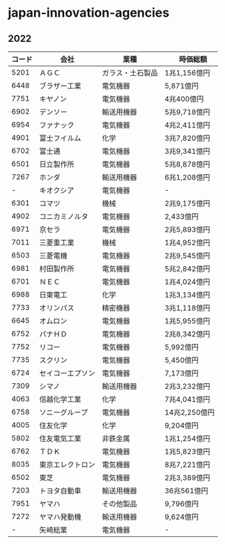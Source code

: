 # japan-innovation-agencies

## 2022

| コード|  会社   | 業種  |　時価総額 |
| ---- |  ----  | ----  | ----|
| 5201 | ＡＧＣ  | ガラス・土石製品 | 1兆1,156億円 |
| 6448 | ブラザー工業  | 電気機器 | 5,871億円 |
| 7751 | キヤノン  | 電気機器 | 4兆400億円 |
| 6902 | デンソー  | 輸送用機器 | 5兆9,718億円 |
| 6954 | ファナック  | 電気機器 | 4兆2,411億円 |
| 4901 | 富士フイルム  | 化学 | 3兆7,820億円 |
| 6702 |  富士通  |  電気機器 | 3兆9,341億円 |
| 6501 |  日立製作所  |  電気機器 | 5兆8,878億円 |
| 7267 |  ホンダ  |  輸送用機器 | 6兆1,208億円 |
| - |  キオクシア  |  電気機器 | - |
| 6301 |  コマツ  |  機械 | 2兆9,175億円 |
| 4902 |  コニカミノルタ  |  電気機器 | 2,433億円 |
| 6971 |  京セラ  |  電気機器 | 2兆5,893億円 |
| 7011 |  三菱重工業  |  機械 | 1兆4,952億円 |
| 6503 |  三菱電機  |  電気機器 | 2兆9,545億円 |
| 6981 |  村田製作所  |  電気機器 | 5兆2,842億円 |
| 6701 |  ＮＥＣ  |  電気機器 | 1兆4,024億円 |
| 6988 |  日東電工  |  化学 | 1兆3,134億円 |
| 7733 |  オリンパス  |  精密機器 | 3兆1,118億円 |
| 6645 |  オムロン  |  電気機器 | 1兆5,955億円 |
| 6752 |  パナＨＤ  |  電気機器 | 2兆8,342億円 |
| 7752 |  リコー  |  電気機器 | 5,992億円 |
| 7735 |  スクリン  |  電気機器 | 5,450億円 |
| 6724 |  セイコーエプソン  | 電気機器 | 7,173億円 |
| 7309 |  シマノ  |  輸送用機器 | 2兆3,232億円 |
| 4063 |  信越化学工業  | 化学 | 7兆4,041億円 |
| 6758 |  ソニーグループ  |  電気機器 | 14兆2,250億円 |
| 4005 |  住友化学  |  化学 | 9,204億円 |
| 5802 |  住友電気工業  |  非鉄金属 | 1兆1,254億円 |
| 6762 |  ＴＤＫ  |  電気機器 | 1兆5,823億円 |
| 8035 |  東京エレクトロン  |  電気機器 | 8兆7,221億円 |
| 6502 |  東芝  |  電気機器 | 2兆3,389億円 |
| 7203 |  トヨタ自動車  |  輸送用機器 | 36兆561億円 |
| 7951 |  ヤマハ  |  その他製品 | 9,796億円 |
| 7272 |  ヤマハ発動機  |  輸送用機器 | 9,624億円 |
| - |  矢崎総業  |  電気機器 | - |